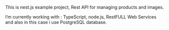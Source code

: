 This is nest.js example project, Rest API for managing products and images.

I’m currently working with : TypeScript, node.js, RestFULL Web Services and also in this case i use PostgreSQL database.